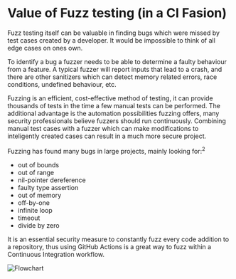 # Value of Fuzz testing (in a CI Fasion)

Fuzz testing itself can be valuable in finding bugs which were missed by test cases created by a developer. It would be impossible to think of all edge cases on ones own. 

To identify a bug a fuzzer needs to be able to determine a faulty behaviour from a feature. A typical fuzzer will report inputs that lead to a crash, and there are other sanitizers which can detect memory related errors, race conditions, undefined behaviour, etc.


Fuzzing is an efficient, cost-effective method of testing, it can provide thousands of tests in the time a few manual tests can be performed. The additional advantage is the automation possibilities fuzzing offers, many security professionals believe fuzzers should run continuously. Combining manual test cases with a fuzzer which can make modifications to inteligently created cases can result in a much more secure project.

Fuzzing has found many bugs in large projects, mainly looking for:<sup>2</sup> 
- out of bounds
- out of range
- nil-pointer dereference
- faulty type assertion
- out of memory
- off-by-one
- infinite loop
- timeout
- divide by zero

It is an essential security measure to constantly fuzz every code addition to a repository, thus using GitHub Actions is a great way to fuzz within a Continuous Integration workflow.

![Flowchart](/root/FuzzFlowChartV2.png)